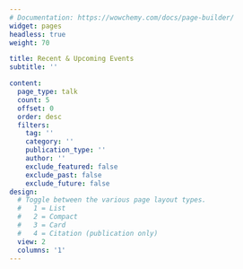 ```yaml
---
# Documentation: https://wowchemy.com/docs/page-builder/
widget: pages
headless: true
weight: 70

title: Recent & Upcoming Events
subtitle: ''

content:
  page_type: talk
  count: 5
  offset: 0
  order: desc
  filters:
    tag: ''
    category: ''
    publication_type: ''
    author: ''
    exclude_featured: false
    exclude_past: false
    exclude_future: false
design:
  # Toggle between the various page layout types.
  #   1 = List
  #   2 = Compact
  #   3 = Card
  #   4 = Citation (publication only)
  view: 2
  columns: '1'
---
```

